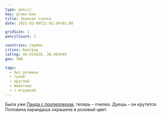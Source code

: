 ```yaml
---
type: pencil
key: green-bee
title: Зеленая пчелка
date: 2021-03-09T21:01:59+01:00

gridSize: 1
pencilCount: 1

countries: Сербия
cities: Белград
latlng: 44.815626, 20.463945
geo: SRB

tags:
  - без резинки
  - тупой
  - круглый
  - животные
  - с игрушкой
---
```


Была уже [Панда с пропеллером](?display=vietpanda), теперь – пчелка. Дуешь – он крутится. Половина карандаша окрашена в розовый цвет.
